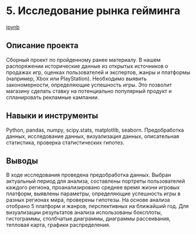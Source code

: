 # 5. Исследование рынка гейминга

[ipynb](https://github.com/Natalyas23/Portfolio/blob/main/5.%20Исследование%20рынка%20гейминга/5.%20Исследование%20рынка%20Гейминга.ipynb)

## Описание проекта

Сборный проект по пройденному ранее материалу. В нашем распоряжении исторические данные из открытых источников о продажах игр, оценках пользователей и экспертов, жанры и платформы (например, Xbox или PlayStation). Необходимо выявить  закономерности, определяющие успешность игры.  Это позволит магазину сделать ставку на потенциально популярный продукт и спланировать рекламные кампании.  

## Навыки и инструменты

Python, pandas, numpy, scipy.stats, matplotlib, seaborn. Предобработка данных, исследование данных, визуализация данных, описательная статистика, проверка статистических гипотез.

## Выводы

В ходе исследования проведена предобработка данных. Выбран актуальный период для анализа, составлены портреты пользователей каждого региона, проанализировано среднее время жизни игровых платформ, выявлены параметры, определяющие успешность игры в разных регионах мира, проверены гипотезы. На основе анализа отобрано 5 платформ и жанров, перспективных на ближайший год. Для визуализации результатов анализа использованы боксплоты,  гистограммы, столбчатые диаграммы, диаграммы рассеивания, тепловая карта, графики распределения.
